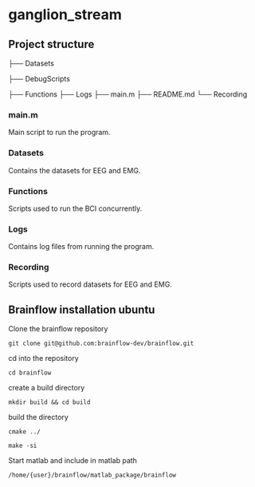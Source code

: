 # ganglion_stream
## Project structure
├── Datasets

├── DebugScripts

├── Functions
├── Logs
├── main.m
├── README.md
└── Recording
### main.m
Main script to run the program.
### Datasets
Contains the datasets for EEG and EMG.
### Functions
Scripts used to run the BCI concurrently.
### Logs
Contains log files from running the program.
### Recording
Scripts used to record datasets for EEG and EMG.

## Brainflow installation ubuntu
Clone the brainflow repository
```
git clone git@github.com:brainflow-dev/brainflow.git
```
cd into the repository
```
cd brainflow
```
create a build directory
```
mkdir build && cd build
```
build the directory
```
cmake ../
```
```
make -si
```

Start matlab and include in matlab path
```
/home/{user}/brainflow/matlab_package/brainflow
```

